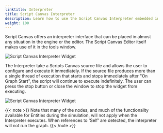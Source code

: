 ```yaml
---
linktitle: Interpreter
title: Script Canvas Interpreter
description: Learn how to use the Script Canvas Interpreter embedded in the Script Canvas Editor in the Open 3D Engine (O3DE).
weight: 100
---
```


Script Canvas offers an interpreter interface that can be placed in almost any situation in the engine or the editor. The Script Canvas Editor itself makes use of it in the tools window.

![Script Canvas Interpreter Widget](/images/user-guide/scripting/script-canvas/script-canvas-interpreter-widget.png)

The Interpreter take a Scripts Canvas source file and allows the user to configure and execute it immediately. If the source file produces more than a single thread of execution that starts and stops immediately after "On Graph Start", the script will continue to execute indefinitely. The user can press the stop button or close the window to stop the widget from executing.

![Script Canvas Interpreter Widget](/images/user-guide/scripting/script-canvas/script-canvas-interpreter-widget-opened.png)

{{< note >}}
Note that many of the nodes, and much of the functionality available for Entities during the simulation, will not apply when the Interpreter executes. When references to 'Self' are detected, the interpreter will not run the graph.
{{< /note >}}
